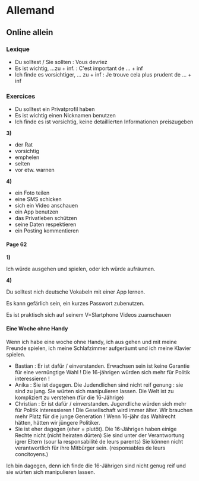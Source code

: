 # Allemand

## Online allein

### Lexique

- Du solltest / Sie sollten : Vous devriez
- Es ist wichtig, ...zu + inf. : C'est important de ... + inf
- Ich finde es vorsichtiger, ... zu + inf : Je trouve cela plus prudent de ... + inf

### Exercices

- Du solltest ein Privatprofil haben
- Es ist wichtig einen Nicknamen benutzen
- Ich finde es ist vorsichtig, keine detaillierten Informationen preiszugeben

**3)**

- der Rat
- vorsichtig
- emphelen
- selten
- vor etw. warnen

**4)**

- ein Foto teilen
- eine SMS schicken
- sich ein Video anschauen
- ein App benutzen
- das Privatleben schützen
- seine Daten respektieren
- ein Posting kommentieren

#### Page 62

**1)**

Ich würde ausgehen und spielen, oder ich würde aufräumen.

**4)**

Du solltest nich deutsche Vokabeln mit einer App lernen.

Es kann gefärlich sein, ein kurzes Passwort zubenutzen.

Es ist praktisch sich auf seinem V=Slartphone Videos zuanschauen

#### Eine Woche ohne Handy

Wenn ich habe eine woche ohne Handy, ich aus gehen und mit meine Freunde spielen, ich meine Schlafzimmer aufgeräumt und ich meine Klavier spielen.

- Bastian : Er ist dafür / einverstanden.  Erwachsen sein ist keine Garantie für eine vernüngtige Wahl ! Die 16-jährigen würden sich mehr für Politik interessieren !
- Anika : Sie ist dagegen. Die Judendlichen sind nicht reif genung : sie sind zu jung. Sie würten sich manipulieren lassen. Die Welt ist zu kompliziert zu verstehen (für die 16-Jährige)
- Christian : Er ist dafür / einverstanden. Jugendliche würden sich mehr für Politik interessieren ! Die Gesellschaft wird immer älter. Wir brauchen mehr Platz für die junge Generation ! Wenn 16-jähr das Wahlrecht hätten, hätten wir jüngere Politiker.
- Sie ist eher dagegen (eher = plutôt). Die 16-Jährigen haben einige Rechte nicht (nicht heiraten dürten) Sie sind unter der Verantwortung igrer Eltern (sour la responsabilité de leurs parents) Sie können nicht verantwortlich für ihre Mitbürger sein. (responsables de leurs concitoyens.)

Ich bin dagegen, denn ich finde die 16-Jährigen sind nicht genug reif und sie würten sich manipulieren lassen.

